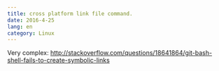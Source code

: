 ```yaml
---
title: cross platform link file command.
date: 2016-4-25
lang: en
category: Linux
---
```


Very complex: <http://stackoverflow.com/questions/18641864/git-bash-shell-fails-to-create-symbolic-links>
